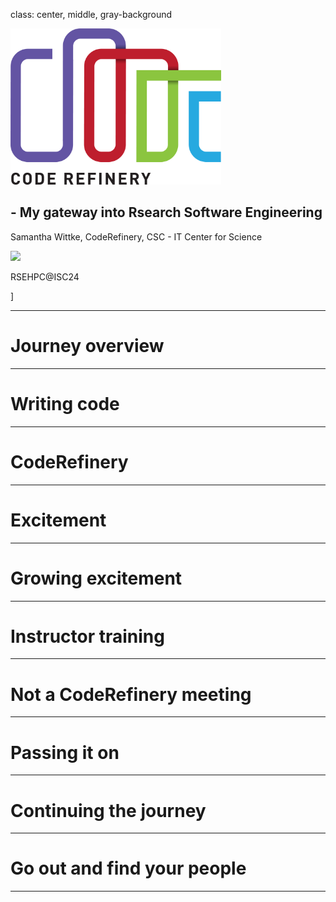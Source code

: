 class: center, middle, gray-background

<img src="img/coderefinery.png"
     alt="CodeRefinery logo"
     style="height: 250px;"/>

## - My gateway into Rsearch Software Engineering

Samantha Wittke, CodeRefinery, CSC - IT Center for Science

![](https://i.creativecommons.org/l/by/4.0/88x31.png)

RSEHPC@ISC24

]

---

# Journey overview

---

# Writing code

---

# CodeRefinery 

---

# Excitement

---

# Growing excitement

---

# Instructor training

---

# Not a CodeRefinery meeting

---

# Passing it on

---

# Continuing the journey

---

# Go out and find your people

---

